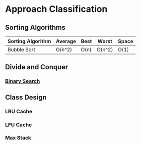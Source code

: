 # Approach Classification

## Sorting Algorithms

| Sorting Algorithm | Average | Best | Worst | Space |
|---| ----- | -------- | ---------- |--------- |
|Bubble Sort| O(n^2) | O(n) | O(n^2) | O(1) |



## Divide and Conquer

### [Binary Search](./Classification/Binary_Search.py)



## Class Design

### LRU Cache

### LFU Cache

### Max Stack













